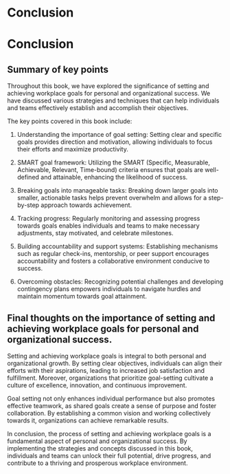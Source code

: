 # Conclusion

Conclusion
==========

Summary of key points
---------------------

Throughout this book, we have explored the significance of setting and achieving workplace goals for personal and organizational success. We have discussed various strategies and techniques that can help individuals and teams effectively establish and accomplish their objectives.

The key points covered in this book include:

1. Understanding the importance of goal setting: Setting clear and specific goals provides direction and motivation, allowing individuals to focus their efforts and maximize productivity.

2. SMART goal framework: Utilizing the SMART (Specific, Measurable, Achievable, Relevant, Time-bound) criteria ensures that goals are well-defined and attainable, enhancing the likelihood of success.

3. Breaking goals into manageable tasks: Breaking down larger goals into smaller, actionable tasks helps prevent overwhelm and allows for a step-by-step approach towards achievement.

4. Tracking progress: Regularly monitoring and assessing progress towards goals enables individuals and teams to make necessary adjustments, stay motivated, and celebrate milestones.

5. Building accountability and support systems: Establishing mechanisms such as regular check-ins, mentorship, or peer support encourages accountability and fosters a collaborative environment conducive to success.

6. Overcoming obstacles: Recognizing potential challenges and developing contingency plans empowers individuals to navigate hurdles and maintain momentum towards goal attainment.

Final thoughts on the importance of setting and achieving workplace goals for personal and organizational success.
------------------------------------------------------------------------------------------------------------------

Setting and achieving workplace goals is integral to both personal and organizational growth. By setting clear objectives, individuals can align their efforts with their aspirations, leading to increased job satisfaction and fulfillment. Moreover, organizations that prioritize goal-setting cultivate a culture of excellence, innovation, and continuous improvement.

Goal setting not only enhances individual performance but also promotes effective teamwork, as shared goals create a sense of purpose and foster collaboration. By establishing a common vision and working collectively towards it, organizations can achieve remarkable results.

In conclusion, the process of setting and achieving workplace goals is a fundamental aspect of personal and organizational success. By implementing the strategies and concepts discussed in this book, individuals and teams can unlock their full potential, drive progress, and contribute to a thriving and prosperous workplace environment.